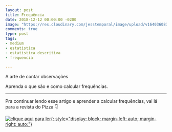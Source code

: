 ```yaml
---
layout: post
title: Frequência
date: 2018-12-12 00:00:00 -0200
image: "https://res.cloudinary.com/jesstemporal/image/upload/v1640360835/covers/click-2_f4fsdc.png"
comments: true
type: post
tags:
- medium
- estatistica
- estatistica descritiva
- frequencia

---
```

A arte de contar observações

Aprenda o que são e como calcular frequências.

---

Pra continuar lendo esse artigo e aprender a calcular frequências, vai lá para a revista do Pizza 👇

[![clique aqui para ler](https://res.cloudinary.com/jesstemporal/image/upload/v1640370979/clique-aqui-para-ler_zie2kp.png){: style="display: block; margin-left: auto; margin-right: auto;"}](https://medium.com/pizzadedados/frequencia-o-que-e-e-como-calcular-f8b74e5d978a)